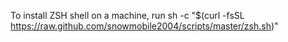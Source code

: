 To install ZSH shell on a machine, run
sh -c "$(curl -fsSL https://raw.github.com/snowmobile2004/scripts/master/zsh.sh)"